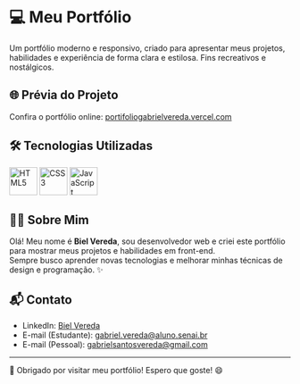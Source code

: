 # 💻 Meu Portfólio

Um portfólio moderno e responsivo, criado para apresentar meus projetos, habilidades e experiência de forma clara e estilosa. Fins recreativos e nostálgicos.

## 🌐 Prévia do Projeto
Confira o portfólio online: [portifoliogabrielvereda.vercel.com](https://portifoliogabrielvereda.vercel.app)

## 🛠 Tecnologias Utilizadas

<p align="left">
  <img src="https://cdn.jsdelivr.net/gh/devicons/devicon/icons/html5/html5-original.svg" alt="HTML5" width="50" height="50"/>
  <img src="https://cdn.jsdelivr.net/gh/devicons/devicon/icons/css3/css3-original.svg" alt="CSS3" width="50" height="50"/>
  <img src="https://cdn.jsdelivr.net/gh/devicons/devicon/icons/javascript/javascript-original.svg" alt="JavaScript" width="50" height="50"/>
</p>

## 👨‍💻 Sobre Mim

Olá! Meu nome é **Biel Vereda**, sou desenvolvedor web e criei este portfólio para mostrar meus projetos e habilidades em front-end.  
Sempre busco aprender novas tecnologias e melhorar minhas técnicas de design e programação. ✨

## 📬 Contato

- LinkedIn: [Biel Vereda](www.linkedin.com/in/gabriel-vereda)
- E-mail (Estudante): gabriel.vereda@aluno.senai.br
- E-mail (Pessoal): gabrielsantosvereda@gmail.com

---

🚀 Obrigado por visitar meu portfólio! Espero que goste! 😄

